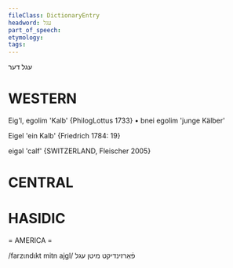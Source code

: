```yaml
---
fileClass: DictionaryEntry
headword: עגל
part_of_speech: 
etymology: 
tags: 
---
```

עגל
דער

WESTERN
========

Eig'l, egolim 'Kalb' {PhilogLottus 1733}
	•	bnei egolim 'junge Kälber'	

Eigel 'ein Kalb' {Friedrich 1784: 19}

eigəl 'calf' {SWITZERLAND, Fleischer 2005}

CENTRAL
========

HASIDIC
=======
= AMERICA = 

/farzɩndɩkt mitn ajgl/ פֿאַרזינדיקט מיטן עגל